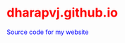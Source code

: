 <style
  type="text/css">
h1 {color:red;}
p {color:blue;}
</style>

# dharapvj.github.io
Source code for my website
